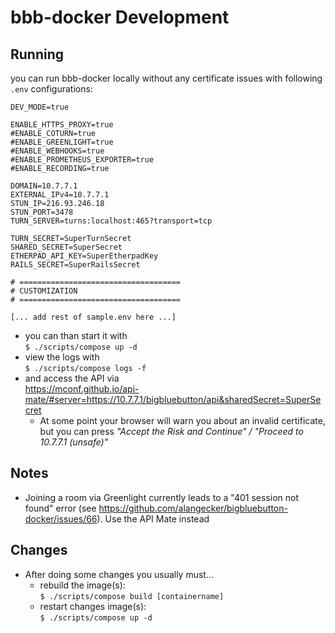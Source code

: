 # bbb-docker Development

## Running
you can run bbb-docker locally without any certificate issues with following `.env` configurations:

```
DEV_MODE=true

ENABLE_HTTPS_PROXY=true
#ENABLE_COTURN=true
#ENABLE_GREENLIGHT=true
#ENABLE_WEBHOOKS=true
#ENABLE_PROMETHEUS_EXPORTER=true
#ENABLE_RECORDING=true

DOMAIN=10.7.7.1
EXTERNAL_IPv4=10.7.7.1
STUN_IP=216.93.246.18
STUN_PORT=3478
TURN_SERVER=turns:localhost:465?transport=tcp

TURN_SECRET=SuperTurnSecret
SHARED_SECRET=SuperSecret
ETHERPAD_API_KEY=SuperEtherpadKey
RAILS_SECRET=SuperRailsSecret

# ====================================
# CUSTOMIZATION
# ====================================

[... add rest of sample.env here ...]
```

- you can than start it with \
  `$ ./scripts/compose up -d`
- view the logs with \
  `$ ./scripts/compose logs -f`
- and access the API via \
  https://mconf.github.io/api-mate/#server=https://10.7.7.1/bigbluebutton/api&sharedSecret=SuperSecret
    * At some point your browser will warn you about an invalid certificate, but you can press _"Accept the Risk and Continue" / "Proceed to 10.7.7.1 (unsafe)"_

## Notes
- Joining a room via Greenlight currently leads to a "401 session not found" error (see https://github.com/alangecker/bigbluebutton-docker/issues/66). Use the API Mate instead

## Changes
- After doing some changes you usually must...
  * rebuild the image(s): \
    `$ ./scripts/compose build [containername]`
  * restart changes image(s): \
    `$ ./scripts/compose up -d`